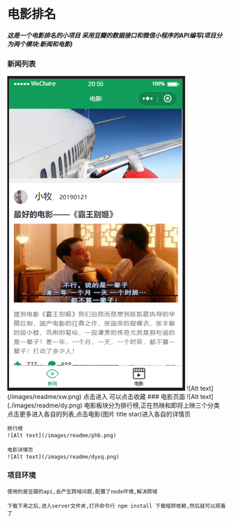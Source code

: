 # 电影排名

##### 这是一个电影排名的小项目 采用豆瓣的数据接口和微信小程序的API编写(项目分为两个模块:新闻和电影)

### 新闻列表
<img src="/images/readme/xw.png">
    ![Alt text](/images/readme/xw.png)
    点击进入  可以点击收藏
### 电影页面
    ![Alt text](./images/readme/dy.png)
    电影板块分为排行榜,正在热映和即将上映三个分类
    点击更多进入各自的列表,点击电影(图片 title star)进入各自的详情页

    排行榜
    ![Alt text](/images/readme/phb.png)

    电影详情页
    ![Alt text](/images/readme/dyxq.png)

### 项目环境
    使用的是豆瓣的api,会产生跨域问题,配置了node环境,解决跨域

    下载下来之后,进入server文件夹,打开命令行 npm install 下载暗转依赖,然后就可以观看了